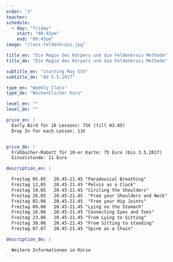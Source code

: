 ```yaml
---
order: "3"
teacher:
schedule:
  - day: "friday"
    start: "08:45pm"
    end: "09:45pm"
image: "class-feldenkrais.jpg"

title_en: "Die Magie des Körpers und die Feldenkrais Methode"
title_de: "Die Magie des Körpers und die Feldenkrais Methode"

subtitle_en: "starting May 5th"
subtitle_de: "Ab 5.5.2017"

type_en: "Weekly Class"
type_de: "Wöchentlicher Kurs"

level_en: ""
level_de: ""

price_en: |
  Early Bird for 10 Lessons: 75€ (till 03.05)  
  Drop In for each Lesson: 11€


price_de: |  
  Frühbucher-Rabatt für 10-er Karte: 75 Euro (bis 3.5.2017)    
  Einzelstunde: 11 Euro

description_en: |

  Freitag 05.05   20.45-21.45 "Paradoxical Breathing"  
  Freitag 12,05   20.45-21.45 "Pelvis as a Clock"  
  Freitag 19.05   20.45-21.45 "Circling the Shoulders"  
  Freitag 26.05   20.45-21.45  "Free your Shoulders and Neck"  
  Freitag 02.06   20.45-21.45  "Free your Hip Joints"  
  Freitag 09.06   20.45-21.45 "Lying on the Stomach"  
  Freitag 16.06   20.45-21.45 "Connecting Eyes and Toes"  
  Freitag 23.06   20.45-21.45 "From Lying to Sitting"  
  Freitag 30.06   20.45-21.45 "From Sitting to standing"  
  Freitag 07.07   20.45-21.45 "Spine as a Chain"  

description_de: |

  Weitere Informationen in Kürze
---
```

